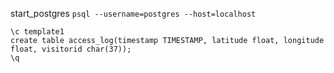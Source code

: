 start_postgres
`psql --username=postgres --host=localhost`

```psql
\c template1
create table access_log(timestamp TIMESTAMP, latitude float, longitude float, visitorid char(37));
\q
```
